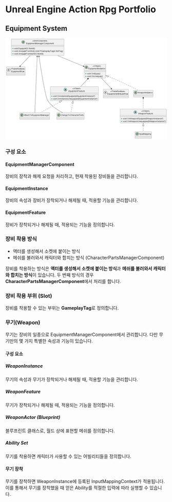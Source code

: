 # Unreal Engine Action Rpg Portfolio

## Equipment System
![Equipment System Diagram](https://github.com/chahoseong/unreal-engine-action-rpg-portfolio/blob/main/Docs/Equipment%20System.png)
### 구성 요소
#### EquipmentManagerComponent
장비의 장착과 해제 요청을 처리하고, 현재 착용된 장비들을 관리합니다.
#### EquipmentInstance
장비의 속성과 장비가 장착되거나 해제될 때, 적용할 기능을 관리합니다.
#### EquipmentFeature
장비가 장착되거나 해제될 때, 적용되는 기능을 정의합니다.
### 장비 착용 방식

- 액터를 생성해서 소켓에 붙이는 방식
- 메쉬를 불러와서 캐릭터와 합치는 방식 (CharacterPartsManagerComponent)

장비를 착용하는 방식은 **액터를 생성해서 소켓에 붙이는 방식**과 **메쉬를 불러와서 캐릭터와 합치는 방식**이 있습니다. 두 번째 방식의 경우 **CharacterPartsManagerComponent**에서 처리를 합니다.
### 장비 착용 부위 (Slot)
장비를 착용할 수 있는 부위는 **GameplayTag**로 정의합니다.
### 무기(Weapon)
무기는 장비의 일종으로 EquipmentManagerComponent에서 관리합니다. 다만 무기만의 몇 가지 특별한 속성과 기능이 있습니다.
#### 구성 요소
##### WeaponInstance
무기의 속성과 무기가 장착되거나 해제될 때, 적용할 기능을 관리합니다.
##### WeaponFeature
무기가 장착되거나 해제될 때, 적용되는 기능을 정의합니다.
##### WeaponActor (Blueprint)
블루프린트 클래스로, 월드 상에 표현할 메쉬를 정의합니다.
##### Ability Set
무기를 착용하면 캐릭터가 사용할 수 있는 어빌리티들을 정의합니다. 
#### 무기 장착
무기를 장착하면 WeaponInstance에 등록된 InputMappingContext가 적용됩니다. 이를 통해서 무기를 장착했을 때 얻은 Ability를 적절한 입력에 따라 실행할 수 있습니다.
